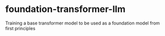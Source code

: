 # foundation-transformer-llm
Training a base transformer model to be used as a foundation model from first principles
